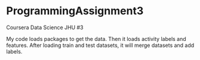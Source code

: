 # ProgrammingAssignment3
Coursera Data Science JHU #3

My code loads packages to get the data.
Then it loads activity labels and features.
After loading train and test datasets, it will merge datasets and add labels.
